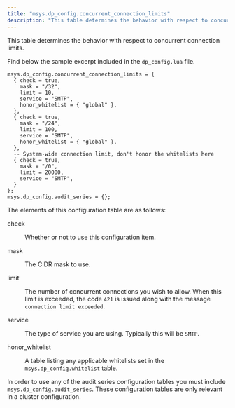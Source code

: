 ```yaml
---
title: "msys.dp_config.concurrent_connection_limits"
description: "This table determines the behavior with respect to concurrent connection limits Find below the sample excerpt included in the dp config lua file The elements of this configuration table are as follows check Whether or not to use this configuration item mask The CIDR mask to use limit The number..."
---
```


This table determines the behavior with respect to concurrent connection limits.

Find below the sample excerpt included in the `dp_config.lua` file.

```
msys.dp_config.concurrent_connection_limits = {
  { check = true,
    mask = "/32",
    limit = 10,
    service = "SMTP",
    honor_whitelist = { "global" },
  },
  { check = true,
    mask = "/24",
    limit = 100,
    service = "SMTP",
    honor_whitelist = { "global" },
  },
  -- System-wide connection limit, don't honor the whitelists here
  { check = true,
    mask = "/0",
    limit = 20000,
    service = "SMTP",
  }
};
msys.dp_config.audit_series = {};
```

The elements of this configuration table are as follows:

<dl class="variablelist">

<dt>check</dt>

<dd>

Whether or not to use this configuration item.

</dd>

<dt>mask</dt>

<dd>

The CIDR mask to use.

</dd>

<dt>limit</dt>

<dd>

The number of concurrent connections you wish to allow. When this limit is exceeded, the code `421` is issued along with the message `connection limit exceeded`.

</dd>

<dt>service</dt>

<dd>

The type of service you are using. Typically this will be `SMTP`.

</dd>

<dt>honor_whitelist</dt>

<dd>

A table listing any applicable whitelists set in the `msys.dp_config.whitelist` table.

</dd>

</dl>

In order to use any of the audit series configuration tables you must include `msys.dp_config.audit_series`. These configuration tables are only relevant in a cluster configuration.